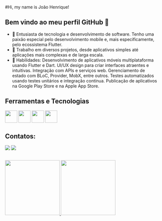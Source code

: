 #Hi, my name is João Henrique!
## Bem vindo ao meu perfil GitHub 👋
- 🔭  Entusiasta de tecnologia e desenvolvimento de software. Tenho uma paixão especial pelo desenvolvimento mobile e, mais especificamente, pelo ecossistema Flutter.
- 🌱 Trabalho em diversos projetos, desde aplicativos simples até aplicações mais complexas e de larga escala.
- 🧠 Habilidades: Desenvolvimento de aplicativos móveis multiplataforma usando Flutter e Dart.
                   UI/UX design para criar interfaces atraentes e intuitivas.
                   Integração com APIs e serviços web.
                   Gerenciamento de estado com BLoC, Provider, MobX, entre outros.
                   Testes automatizados usando testes unitários e integração contínua.
                   Publicação de aplicativos na Google Play Store e na Apple App Store.


 

## Ferramentas e Tecnologias
<img src="https://cdn.jsdelivr.net/gh/devicons/devicon/icons/dart/dart-original.svg" width="40" height="40" /> <img 
  src="https://cdn.jsdelivr.net/gh/devicons/devicon/icons/androidstudio/androidstudio-original.svg" width="40" height="40"/> <img                                     src="https://cdn.jsdelivr.net/gh/devicons/devicon/icons/flutter/flutter-original.svg" width="40" height="40"/> <img  
  src="https://cdn.jsdelivr.net/gh/devicons/devicon/icons/swift/swift-original.svg" width="40" height="40"/>
          
                                                                                                                                 
                                                                                                                                 
          

 

## Contatos:

 

<div>
<a href = "mailto:joaohenriquerld@gmail.com"><img src="https://img.shields.io/badge/-Email-%23D14836?style=for-the-badge&logo=gmail&logoColor=white" target="_blank"></a>
<a href="https://www.linkedin.com/in/joão-henrique-roldão" target="_blank"><img src="https://img.shields.io/badge/-LinkedIn-%230077B5?style=for-the-badge&logo=linkedin&logoColor=white" target="_blank"></a>   
</div>

 

##

 

<div>
<a href="https://github.com/JoaoHenriqu3">
<img height="180em" src="https://github-readme-stats.vercel.app/api/top-langs/?username=JoaoHenriqu3&layout=compact&langs_count=7&theme=dracula"/>
<img height="180em" src="https://github-readme-stats.vercel.app/api?username=JoaoHenriqu3&show_icons=true&theme=dracula&include_all_commits=true&count_private=true"/>
</div>

 

##

 

<!-- ![Snake animation](https://github.com/lucaspaixaodev/lucaspaixaodev/blob/output/github-contribution-grid-snake.svg) -->
